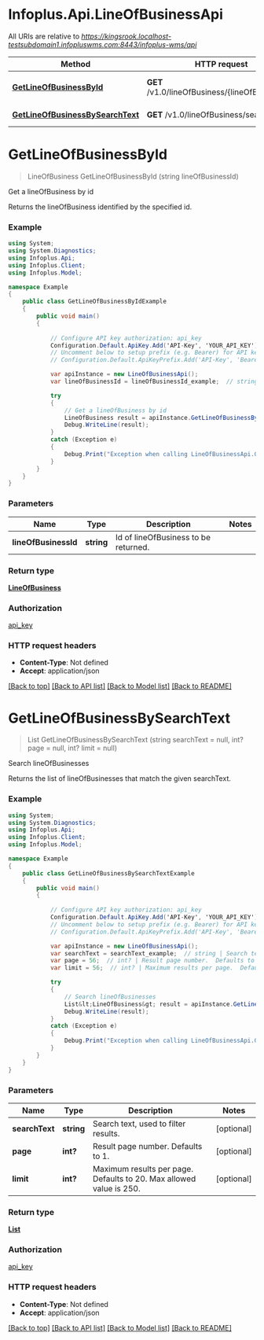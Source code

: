 # Infoplus.Api.LineOfBusinessApi

All URIs are relative to *https://kingsrook.localhost-testsubdomain1.infopluswms.com:8443/infoplus-wms/api*

Method | HTTP request | Description
------------- | ------------- | -------------
[**GetLineOfBusinessById**](LineOfBusinessApi.md#getlineofbusinessbyid) | **GET** /v1.0/lineOfBusiness/{lineOfBusinessId} | Get a lineOfBusiness by id
[**GetLineOfBusinessBySearchText**](LineOfBusinessApi.md#getlineofbusinessbysearchtext) | **GET** /v1.0/lineOfBusiness/search | Search lineOfBusinesses


# **GetLineOfBusinessById**
> LineOfBusiness GetLineOfBusinessById (string lineOfBusinessId)

Get a lineOfBusiness by id

Returns the lineOfBusiness identified by the specified id.

### Example
```csharp
using System;
using System.Diagnostics;
using Infoplus.Api;
using Infoplus.Client;
using Infoplus.Model;

namespace Example
{
    public class GetLineOfBusinessByIdExample
    {
        public void main()
        {
            
            // Configure API key authorization: api_key
            Configuration.Default.ApiKey.Add('API-Key', 'YOUR_API_KEY');
            // Uncomment below to setup prefix (e.g. Bearer) for API key, if needed
            // Configuration.Default.ApiKeyPrefix.Add('API-Key', 'Bearer');

            var apiInstance = new LineOfBusinessApi();
            var lineOfBusinessId = lineOfBusinessId_example;  // string | Id of lineOfBusiness to be returned.

            try
            {
                // Get a lineOfBusiness by id
                LineOfBusiness result = apiInstance.GetLineOfBusinessById(lineOfBusinessId);
                Debug.WriteLine(result);
            }
            catch (Exception e)
            {
                Debug.Print("Exception when calling LineOfBusinessApi.GetLineOfBusinessById: " + e.Message );
            }
        }
    }
}
```

### Parameters

Name | Type | Description  | Notes
------------- | ------------- | ------------- | -------------
 **lineOfBusinessId** | **string**| Id of lineOfBusiness to be returned. | 

### Return type

[**LineOfBusiness**](LineOfBusiness.md)

### Authorization

[api_key](../README.md#api_key)

### HTTP request headers

 - **Content-Type**: Not defined
 - **Accept**: application/json

[[Back to top]](#) [[Back to API list]](../README.md#documentation-for-api-endpoints) [[Back to Model list]](../README.md#documentation-for-models) [[Back to README]](../README.md)

# **GetLineOfBusinessBySearchText**
> List<LineOfBusiness> GetLineOfBusinessBySearchText (string searchText = null, int? page = null, int? limit = null)

Search lineOfBusinesses

Returns the list of lineOfBusinesses that match the given searchText.

### Example
```csharp
using System;
using System.Diagnostics;
using Infoplus.Api;
using Infoplus.Client;
using Infoplus.Model;

namespace Example
{
    public class GetLineOfBusinessBySearchTextExample
    {
        public void main()
        {
            
            // Configure API key authorization: api_key
            Configuration.Default.ApiKey.Add('API-Key', 'YOUR_API_KEY');
            // Uncomment below to setup prefix (e.g. Bearer) for API key, if needed
            // Configuration.Default.ApiKeyPrefix.Add('API-Key', 'Bearer');

            var apiInstance = new LineOfBusinessApi();
            var searchText = searchText_example;  // string | Search text, used to filter results. (optional) 
            var page = 56;  // int? | Result page number.  Defaults to 1. (optional) 
            var limit = 56;  // int? | Maximum results per page.  Defaults to 20.  Max allowed value is 250. (optional) 

            try
            {
                // Search lineOfBusinesses
                List&lt;LineOfBusiness&gt; result = apiInstance.GetLineOfBusinessBySearchText(searchText, page, limit);
                Debug.WriteLine(result);
            }
            catch (Exception e)
            {
                Debug.Print("Exception when calling LineOfBusinessApi.GetLineOfBusinessBySearchText: " + e.Message );
            }
        }
    }
}
```

### Parameters

Name | Type | Description  | Notes
------------- | ------------- | ------------- | -------------
 **searchText** | **string**| Search text, used to filter results. | [optional] 
 **page** | **int?**| Result page number.  Defaults to 1. | [optional] 
 **limit** | **int?**| Maximum results per page.  Defaults to 20.  Max allowed value is 250. | [optional] 

### Return type

[**List<LineOfBusiness>**](LineOfBusiness.md)

### Authorization

[api_key](../README.md#api_key)

### HTTP request headers

 - **Content-Type**: Not defined
 - **Accept**: application/json

[[Back to top]](#) [[Back to API list]](../README.md#documentation-for-api-endpoints) [[Back to Model list]](../README.md#documentation-for-models) [[Back to README]](../README.md)


